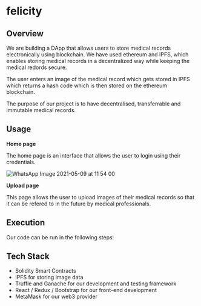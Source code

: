 # felicity
## Overview 

We are building a DApp that allows users to store medical records electronically using blockchain. We have used ethereum and IPFS, which enables storing medical records in a decentralized way while keeping the medical redords secure.

The user enters an image of the medical record which gets stored in IPFS which returns a hash code which is then stored on the ethereum blockchain. 

The purpose of our project is to have decentralised, transferrable and immutable medical records. 


## Usage 

**Home page**

The home page is an interface that allows the user to login using their credentials. 

![WhatsApp Image 2021-05-09 at 11 54 00](https://user-images.githubusercontent.com/66299710/117670846-e1ce4f00-b1c5-11eb-8791-3178b374ec45.jpeg)

**Upload page**

This page allows the user to upload images of their medical records so that it can be refered to in the future by medical professionals. 


## Execution

Our code can be run in the following steps:

## Tech Stack

- Solidity Smart Contracts
- IPFS for storing image data 
- Truffle and Ganache for our development and testing framework
- React / Redux / Bootstrap for our front-end development
- MetaMask for our web3 provider

